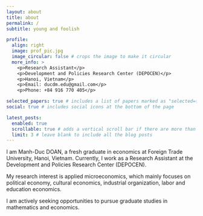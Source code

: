 ```yaml
---
layout: about
title: about
permalink: /
subtitle: young and foolish

profile:
  align: right
  image: prof_pic.jpg
  image_circular: false # crops the image to make it circular
  more_info: >
    <p>Research Assistant</p>
    <p>Development and Policies Research Center (DEPOCEN)</p>
    <p>Hanoi, Vietnam</p>
    <p>Email: ducdm.edu@gmail.com</p>
    <p>Phone: +84 916 770 405</p>

selected_papers: true # includes a list of papers marked as "selected={true}"
social: true # includes social icons at the bottom of the page

latest_posts:
  enabled: true
  scrollable: true # adds a vertical scroll bar if there are more than 3 new posts items
  limit: 3 # leave blank to include all the blog posts
---
```


I am Manh-Duc DOAN, a fresh graduate in economics at Foreign Trade University, Hanoi, Vietnam. Currently, I work as a Research Assistant at the Development and Policies Research Center (DEPOCEN). 

My research interest is applied microeconomics, which mainly focuses on political economy, cultural economics, industrial organization, labor and education economics.

I am actively seeking opportunities to pursue graduate studies in mathematics and economics.
